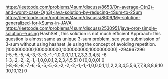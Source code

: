 https://leetcode.com/problems/4sum/discuss/8653/On-average-O(n2)-and-worst-case-O(n3)-java-solution-by-reducing-4Sum-to-2Sum
​
https://leetcode.com/problems/4sum/discuss/8609/My-solution-generalized-for-kSums-in-JAVA
https://leetcode.com/problems/4sum/discuss/2530951/java-oror-simple-solution-->using HashSet , this solution is not much efficient
Approach: this question is almost same as unique 3-sum problem, see your submission of 3-sum without using hashset ,ie using the concept of avoiding repetition.
​
[1000000000,1000000000,1000000000,1000000000]
-294967296
[-5,-5,-5,-4,-3,-3,-3,-1,-1,0,0,0,1,1,1,2,3,3,3,4,5]
-6
[-3,-2,-2,-2,-1,-1,0,0,0,1,2,2,3,4,5,5]
0
[0,0,0,0]
0
[-8,-8,-8,-7,-6,-5,-5,-5,-3,-2,-2,-2,-1,-1,-1,0,0,0,1,1,1,2,2,3,4,5,5,6,7,7,8,8,8,9,10,10,10,12]
0